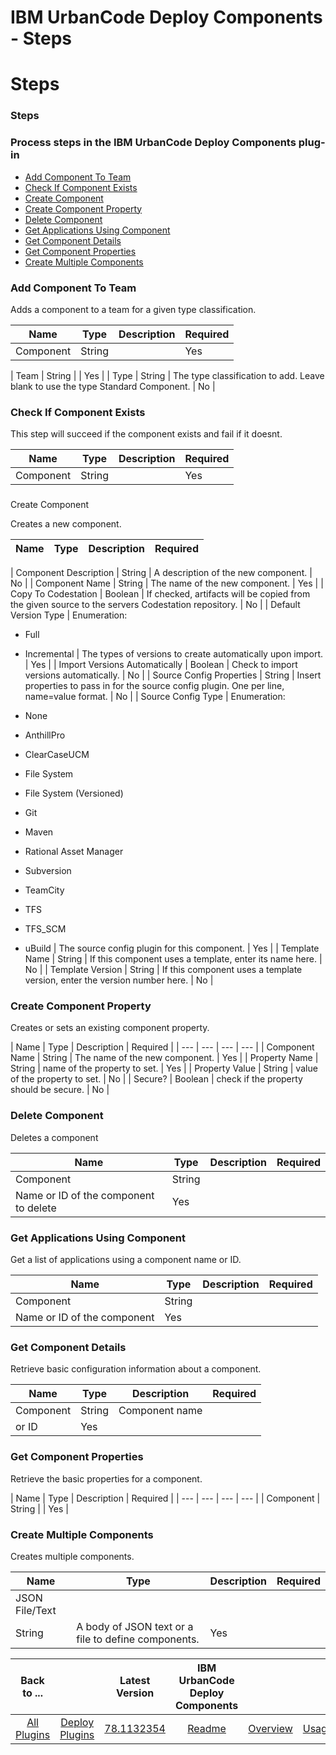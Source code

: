 
IBM UrbanCode Deploy Components - Steps
=======================================

# Steps



### Steps




 



### Process steps in the IBM UrbanCode Deploy Components plug-in


* [Add Component To 
Team](#add_component_to_team)
* [Check If Component Exists](#check_if_component_exists)
* [Create 
Component](#create_component)
* [Create Component Property](#create_component_property)
* [Delete 
Component](#delete_component)
* [Get Applications Using Component](#get_applications_using_component)
* [Get Component 
Details](#get_component_details)
* [Get Component Properties](#get_component_properties)
* [Create Multiple 
Components](#create_multiple_comp)




### Add Component To Team


Adds a component to a team for a given type 
classification.




| Name | Type | Description | Required |
| --- | --- | --- | --- |
| Component | String |  | Yes |
|
 Team | String |  | Yes |
| Type | String | The type classification to add. Leave blank to use the type Standard 
Component. | No |


### Check If Component Exists


This step will succeed if the component exists and fail if it 
doesnt.




| Name | Type | Description | Required |
| --- | --- | --- | --- |
| Component | String |  | Yes |


### 
Create Component


Creates a new component.




| Name | Type | Description | Required |
| --- | --- | --- | --- |
| 
Component Description | String | A description of the new component. | No |
| Component Name | String | The name of the 
new component. | Yes |
| Copy To Codestation | Boolean | If checked, artifacts will be copied from the given source to 
the servers Codestation repository.
  | No |
| Default Version Type | Enumeration:
* Full
* Incremental
 | The types of 
versions to create automatically upon import. | Yes |
| Import Versions Automatically | Boolean | Check to import 
versions automatically. | No |
| Source Config Properties | String | Insert properties to pass in for the source config 
plugin. One per line, name=value format.
  | No |
| Source Config Type | Enumeration:
* None
* AnthillPro
* ClearCaseUCM

* File System
* File System (Versioned)
* Git
* Maven
* Rational Asset Manager
* Subversion
* TeamCity
* TFS
* TFS\_SCM

* uBuild
 | The source config plugin for this component. | Yes |
| Template Name | String | If this component uses a 
template, enter its name here. | No |
| Template Version | String | If this component uses a template version, enter the
 version number here. | No |


### Create Component Property


Creates or sets an existing component property.




| 
Name | Type | Description | Required |
| --- | --- | --- | --- |
| Component Name | String | The name of the new 
component. | Yes |
| Property Name | String | name of the property to set. | Yes |
| Property Value | String | value of 
the property to set. | No |
| Secure? | Boolean | check if the property should be secure. | No |


### Delete Component



Deletes a component




| Name | Type | Description | Required |
| --- | --- | --- | --- |
| Component | String | 
Name or ID of the component to delete | Yes |


### Get Applications Using Component


Get a list of applications using 
a component name or ID.




| Name | Type | Description | Required |
| --- | --- | --- | --- |
| Component | String | 
Name or ID of the component | Yes |


### Get Component Details


Retrieve basic configuration information about a 
component.




| Name | Type | Description | Required |
| --- | --- | --- | --- |
| Component | String | Component name 
or ID | Yes |


### Get Component Properties


Retrieve the basic properties for a component.




| Name | Type | 
Description | Required |
| --- | --- | --- | --- |
| Component | String |  | Yes |


### Create Multiple Components



Creates multiple components.




| Name | Type | Description | Required |
| --- | --- | --- | --- |
| JSON File/Text | 
String | A body of JSON text or a file to define components. | Yes |





|Back to ...||Latest Version|IBM UrbanCode Deploy Components ||||
| :---: | :---: | :---: | :---: | :---: | :---: | :---: |
|[All Plugins](../../index.md)|[Deploy Plugins](../README.md)|[78.1132354]()|[Readme](README.md)|[Overview](overview.md)|[Usage](usage.md)|[Downloads](downloads.md)|
